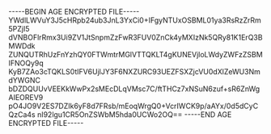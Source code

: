 -----BEGIN AGE ENCRYPTED FILE-----
YWdlLWVuY3J5cHRpb24ub3JnL3YxCi0+IFgyNTUxOSBML01ya3RsRzZrRm5PZjI5
dVNBOFlrRmx3Ui9ZV1JtSnpmZzFwR3FUV0ZnCk4yMXIzNk5QRy81K1ErQ3BMWDdk
ZUNQUTRhUzFnYzhQY0FTWmtrMGlVTTQKLT4gKUNEVjloLWdyZWFzZSBMIFNOQy9q
KyB7ZAo3cTQKLS0tIFV6UjlJY3F6NXZURC93UEZFSXZjcVU0dXlZeWU3NmdYWGNC
bDZDQUUvVEEKkWwPx2sMEcDLqVMsc7C/ftTHCz7xNSuN6zuf+sR6ZnWgAIEOREV9
pO4JO9V2ES7DZIk6yF8d7FRsb/mEoqWrgQ0+VcrIWCK9p/aAYx/0d5dCyCQzCa4s
nI92lgu1CR5OnZSWbM5hda0UCWo2OQ==
-----END AGE ENCRYPTED FILE-----
